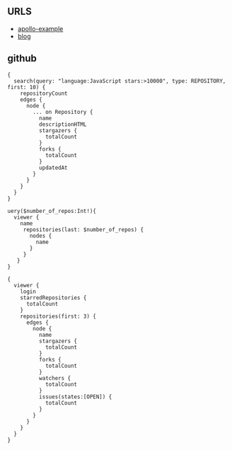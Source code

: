 ## URLS
 - [apollo-example](https://github.com/katopz/react-apollo-graphql-github-example)
 - [blog](https://github.blog/2016-09-14-the-github-graphql-api/)

## github
```
{
  search(query: "language:JavaScript stars:>10000", type: REPOSITORY, first: 10) {
    repositoryCount
    edges {
      node {
        ... on Repository {
          name
          descriptionHTML
          stargazers {
            totalCount
          }
          forks {
            totalCount
          }
          updatedAt
        }
      }
    }
  }
}
```

```
uery($number_of_repos:Int!){
  viewer {
    name
     repositories(last: $number_of_repos) {
       nodes {
         name
       }
     }
   }
}
```
```
{
  viewer {
    login
    starredRepositories {
      totalCount
    }
    repositories(first: 3) {
      edges {
        node {
          name
          stargazers {
            totalCount
          }
          forks {
            totalCount
          }
          watchers {
            totalCount
          }
          issues(states:[OPEN]) {
            totalCount
          }
        }
      }
    }
  }
}
```
